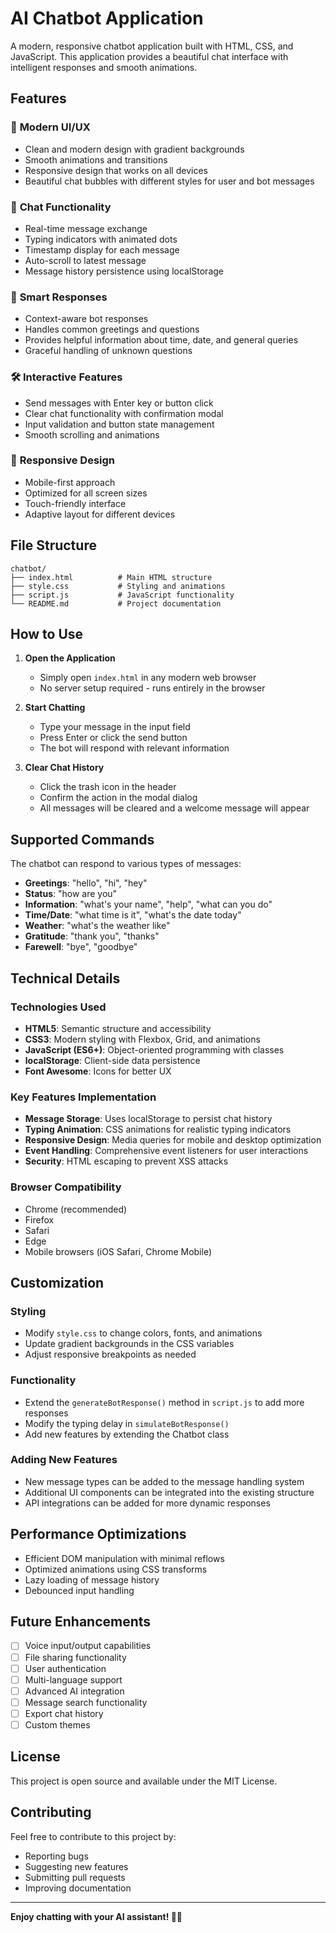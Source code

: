 # AI Chatbot Application

A modern, responsive chatbot application built with HTML, CSS, and JavaScript. This application provides a beautiful chat interface with intelligent responses and smooth animations.

## Features

### 🎨 **Modern UI/UX**
- Clean and modern design with gradient backgrounds
- Smooth animations and transitions
- Responsive design that works on all devices
- Beautiful chat bubbles with different styles for user and bot messages

### 💬 **Chat Functionality**
- Real-time message exchange
- Typing indicators with animated dots
- Timestamp display for each message
- Auto-scroll to latest message
- Message history persistence using localStorage

### 🧠 **Smart Responses**
- Context-aware bot responses
- Handles common greetings and questions
- Provides helpful information about time, date, and general queries
- Graceful handling of unknown questions

### 🛠 **Interactive Features**
- Send messages with Enter key or button click
- Clear chat functionality with confirmation modal
- Input validation and button state management
- Smooth scrolling and animations

### 📱 **Responsive Design**
- Mobile-first approach
- Optimized for all screen sizes
- Touch-friendly interface
- Adaptive layout for different devices

## File Structure

```
chatbot/
├── index.html          # Main HTML structure
├── style.css           # Styling and animations
├── script.js           # JavaScript functionality
└── README.md           # Project documentation
```

## How to Use

1. **Open the Application**
   - Simply open `index.html` in any modern web browser
   - No server setup required - runs entirely in the browser

2. **Start Chatting**
   - Type your message in the input field
   - Press Enter or click the send button
   - The bot will respond with relevant information

3. **Clear Chat History**
   - Click the trash icon in the header
   - Confirm the action in the modal dialog
   - All messages will be cleared and a welcome message will appear

## Supported Commands

The chatbot can respond to various types of messages:

- **Greetings**: "hello", "hi", "hey"
- **Status**: "how are you"
- **Information**: "what's your name", "help", "what can you do"
- **Time/Date**: "what time is it", "what's the date today"
- **Weather**: "what's the weather like"
- **Gratitude**: "thank you", "thanks"
- **Farewell**: "bye", "goodbye"

## Technical Details

### Technologies Used
- **HTML5**: Semantic structure and accessibility
- **CSS3**: Modern styling with Flexbox, Grid, and animations
- **JavaScript (ES6+)**: Object-oriented programming with classes
- **localStorage**: Client-side data persistence
- **Font Awesome**: Icons for better UX

### Key Features Implementation
- **Message Storage**: Uses localStorage to persist chat history
- **Typing Animation**: CSS animations for realistic typing indicators
- **Responsive Design**: Media queries for mobile and desktop optimization
- **Event Handling**: Comprehensive event listeners for user interactions
- **Security**: HTML escaping to prevent XSS attacks

### Browser Compatibility
- Chrome (recommended)
- Firefox
- Safari
- Edge
- Mobile browsers (iOS Safari, Chrome Mobile)

## Customization

### Styling
- Modify `style.css` to change colors, fonts, and animations
- Update gradient backgrounds in the CSS variables
- Adjust responsive breakpoints as needed

### Functionality
- Extend the `generateBotResponse()` method in `script.js` to add more responses
- Modify the typing delay in `simulateBotResponse()`
- Add new features by extending the Chatbot class

### Adding New Features
- New message types can be added to the message handling system
- Additional UI components can be integrated into the existing structure
- API integrations can be added for more dynamic responses

## Performance Optimizations

- Efficient DOM manipulation with minimal reflows
- Optimized animations using CSS transforms
- Lazy loading of message history
- Debounced input handling

## Future Enhancements

- [ ] Voice input/output capabilities
- [ ] File sharing functionality
- [ ] User authentication
- [ ] Multi-language support
- [ ] Advanced AI integration
- [ ] Message search functionality
- [ ] Export chat history
- [ ] Custom themes

## License

This project is open source and available under the MIT License.

## Contributing

Feel free to contribute to this project by:
- Reporting bugs
- Suggesting new features
- Submitting pull requests
- Improving documentation

---

**Enjoy chatting with your AI assistant! 🤖✨** 